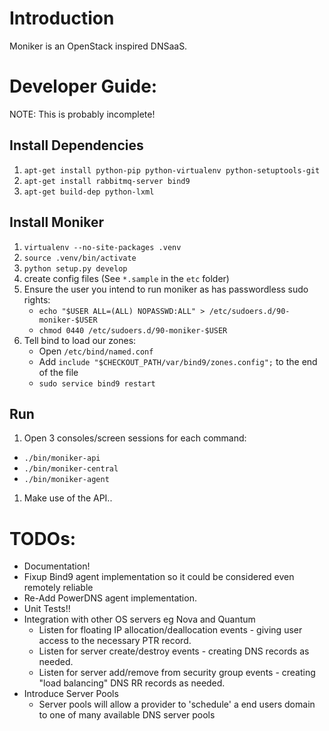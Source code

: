 # Introduction

Moniker is an OpenStack inspired DNSaaS.

# Developer Guide:

NOTE: This is probably incomplete!

## Install Dependencies

1. `apt-get install python-pip python-virtualenv python-setuptools-git`
1. `apt-get install rabbitmq-server bind9`
1. `apt-get build-dep python-lxml`

## Install Moniker

1. `virtualenv --no-site-packages .venv`
1. `source .venv/bin/activate`
1. `python setup.py develop`
1. create config files (See `*.sample` in the `etc` folder)
1. Ensure the user you intend to run moniker as has passwordless sudo rights:
   * `echo "$USER ALL=(ALL) NOPASSWD:ALL" > /etc/sudoers.d/90-moniker-$USER`
   * `chmod 0440 /etc/sudoers.d/90-moniker-$USER`
1. Tell bind to load our zones:
   * Open `/etc/bind/named.conf`
   * Add `include "$CHECKOUT_PATH/var/bind9/zones.config";` to the end of the file
   * `sudo service bind9 restart`

## Run

1. Open 3 consoles/screen sessions for each command:
  * `./bin/moniker-api`
  * `./bin/moniker-central`
  * `./bin/moniker-agent`
1. Make use of the API..

# TODOs:

* Documentation!
* Fixup Bind9 agent implementation so it could be considered even remotely reliable
* Re-Add PowerDNS agent implementation.
* Unit Tests!!
* Integration with other OS servers eg Nova and Quantum
  * Listen for floating IP allocation/deallocation events - giving user access to
  the necessary PTR record.
  * Listen for server create/destroy events - creating DNS records as needed.
  * Listen for server add/remove from security group events - creating "load balancing" DNS RR records as needed.
* Introduce Server Pools
  * Server pools will allow a provider to 'schedule' a end users domain to one of many available DNS server pools
